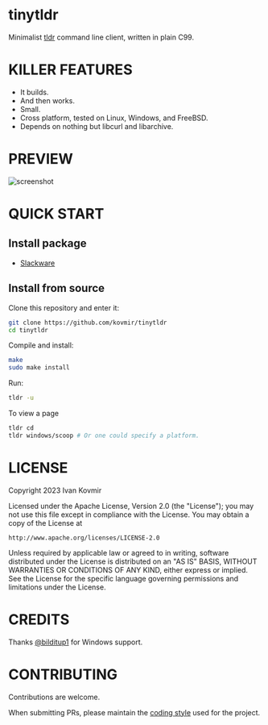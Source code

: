 # tinytldr

Minimalist [tldr](https://tldr.sh/) command line client, written in plain C99.

# KILLER FEATURES

* It builds.
* And then works.
* Small.
* Cross platform, tested on Linux, Windows, and FreeBSD.
* Depends on nothing but libcurl and libarchive.

# PREVIEW

![screenshot](screenshot.png)

# QUICK START

## Install package

* [Slackware](https://slackbuilds.org/repository/15.0/misc/tinytldr/?search=tinytldr)

## Install from source

Clone this repository and enter it:

```bash
git clone https://github.com/kovmir/tinytldr
cd tinytldr
```

Compile and install:

```bash
make
sudo make install
```

Run:

```bash
tldr -u
```

To view a page

```bash
tldr cd
tldr windows/scoop # Or one could specify a platform.
```

# LICENSE

Copyright 2023 Ivan Kovmir

Licensed under the Apache License, Version 2.0 (the "License");
you may not use this file except in compliance with the License.
You may obtain a copy of the License at

    http://www.apache.org/licenses/LICENSE-2.0

Unless required by applicable law or agreed to in writing, software
distributed under the License is distributed on an "AS IS" BASIS,
WITHOUT WARRANTIES OR CONDITIONS OF ANY KIND, either express or implied.
See the License for the specific language governing permissions and
limitations under the License.

# CREDITS

Thanks [@bilditup1](https://github.com/bilditup1) for Windows support.

# CONTRIBUTING

Contributions are welcome.

When submitting PRs, please maintain the [coding style](https://suckless.org/coding_style/)
used for the project.
